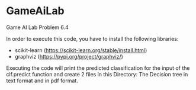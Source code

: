# GameAiLab
Game AI Lab Problem 6.4

In order to execute this code, you have to install the following libraries:

- scikit-learn (https://scikit-learn.org/stable/install.html)
- graphviz (https://pypi.org/project/graphviz/)

Executing the code will print the predicted classification for the input of the clf.predict function
and create 2 files in this Directory: The Decision tree in text format and in pdf format.